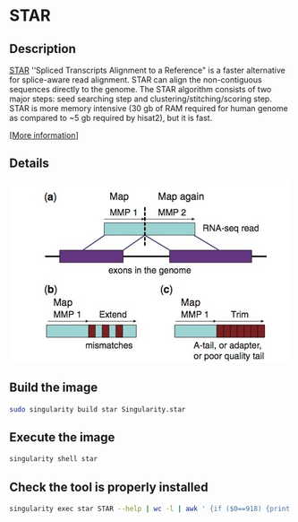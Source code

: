 
# STAR

## Description


<a href="https://github.com/alexdobin/STAR/blob/master/doc/STARmanual.pdf" target="_blank">STAR</a> '‘Spliced Transcripts Alignment to a Reference" is a faster alternative  for splice-aware read alignment. STAR can align the non-contiguous sequences directly to the genome. The STAR algorithm consists of two major steps: seed searching step and clustering/stitching/scoring step. STAR is more memory intensive (30 gb of RAM required for human genome as compared to ~5 gb required by hisat2), but it is fast.

[<a href="https://www.ncbi.nlm.nih.gov/pmc/articles/PMC3530905/" target="_blank">More information</a>]

## Details

![alt text](./image.jpg)

## Build the image
```bash
sudo singularity build star Singularity.star
```

## Execute the image
```bash
singularity shell star
```

##  Check the tool is properly installed
```bash
singularity exec star STAR --help | wc -l | awk ' {if ($0==918) {print "TESTING STAR : \033[1;32m yes \033[0;0m"; exit}{print "TESTING STAR :\033[1;31m no \033[0;0m"}}'
```